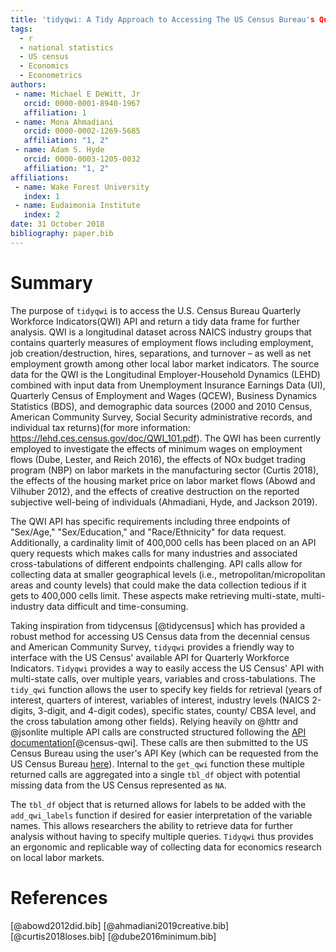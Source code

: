 ```yaml
---
title: 'tidyqwi: A Tidy Approach to Accessing The US Census Bureau's Quarterly Workforce Indicators'
tags:
  - r
  - national statistics
  - US census
  - Economics
  - Econometrics
authors:
 - name: Michael E DeWitt, Jr
   orcid: 0000-0001-8940-1967
   affiliation: 1
 - name: Mona Ahmadiani
   orcid: 0000-0002-1269-5685
   affiliation: "1, 2"
 - name: Adam S. Hyde
   orcid: 0000-0003-1205-0032
   affiliation: "1, 2"
affiliations:
 - name: Wake Forest University
   index: 1
 - name: Eudaimonia Institute
   index: 2
date: 31 October 2018
bibliography: paper.bib
---
```


# Summary

The purpose of ``tidyqwi`` is to access the U.S. Census Bureau Quarterly Workforce Indicators(QWI) API and return a tidy data frame for further analysis. QWI is a longitudinal dataset across NAICS industry groups that contains quarterly measures of employment flows including employment, job creation/destruction, hires, separations, and turnover – as well as net employment growth among other local labor market indicators. The source data for the QWI is the Longitudinal Employer-Household Dynamics (LEHD) combined with input data from Unemployment Insurance Earnings Data (UI), Quarterly Census of Employment and Wages (QCEW), Business Dynamics Statistics (BDS), and demographic data sources (2000 and 2010 Census, American Community Survey, Social Security administrative records, and individual tax returns)(for more information: https://lehd.ces.census.gov/doc/QWI_101.pdf). The QWI has been currently employed to investigate the effects of minimum wages on employment flows (Dube, Lester, and Reich 2016), the effects of NOx budget trading program (NBP) on labor markets in the manufacturing sector (Curtis 2018), the effects of the housing market price on labor market flows (Abowd and Vilhuber 2012), and the effects of creative destruction on the reported subjective well-being of individuals (Ahmadiani, Hyde, and Jackson 2019). 

The QWI API has specific requirements including three endpoints of "Sex/Age," "Sex/Education," and "Race/Ethnicity" for data request. Additionally, a cardinality limit of 400,000 cells has been placed on an API query requests which makes calls for many industries and associated cross-tabulations of different endpoints challenging. API calls allow for collecting data at smaller geographical levels (i.e., metropolitan/micropolitan areas and county levels) that could make the data collection tedious if it gets to 400,000 cells limit. These aspects make retrieving multi-state, multi-industry data difficult and time-consuming. 

Taking inspiration from tidycensus [@tidycensus] which has provided a robust method for accessing US Census data from the decennial census and American Community Survey, ``tidyqwi`` provides a friendly way to interface with the US Census' available API for Quarterly Workforce Indicators. ``Tidyqwi`` provides a way to easily access the US Census' API with multi-state calls, over multiple years, variables and cross-tabulations. The ``tidy_qwi`` function allows the user to specify key fields for retrieval (years of interest, quarters of interest, variables of interest, industry levels (NAICS 2-digits, 3-digit, and 4-digit codes), specific states, county/ CBSA level, and the cross tabulation among other fields). Relying heavily on @httr and @jsonlite multiple API calls are constructed structured following the [API documentation](https://www.census.gov/data/developers/data-sets/qwi.html)[@census-qwi]. These calls are then submitted to the US Census Bureau using the user's API Key (which can be requested from the US Census Bureau [here](https://api.census.gov/data/key_signup.html)). Internal to the ``get_qwi`` function these multiple returned calls are aggregated into a single ``tbl_df`` object with potential missing data from the US Census represented as ``NA``.

The ``tbl_df`` object that is returned allows for labels to be added with the ``add_qwi_labels`` function if desired for easier interpretation of the variable names. This allows researchers the ability to retrieve data for further analysis without having to specify multiple queries. ``Tidyqwi`` thus provides an ergonomic and replicable way of collecting data for economics research on local labor markets.


# References

[@abowd2012did.bib]
[@ahmadiani2019creative.bib]
[@curtis2018loses.bib]
[@dube2016minimum.bib]







